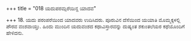 +++
title = "018 ಯದುಪರಮ್ಪರೆಯಿನ್ದ ಯಾದವ"

+++
18. ಯದು ಪರಂಪರೆಯಿಂದ ಯಾದವರು ಉದಿಸಿದರು. ಪೂರುವಿನ ದೆಸೆಯಿಂದ ಯಯಾತಿ ಮೊಮ್ಮಕ್ಕಳಲ್ಲಿ ಪೌರವ ವಂಶವಾಯ್ತು. ಹಿಂದು ಮುಂದಿನ ಯದುವಂಶದ ಕಥಾವಿಸ್ತಾರವನ್ನು ದುಷ್ಯಂತ ಶಕುಂತಲೆಯರ ಕಥೆಯೊಂದಿಗೆ ಹೇಳಿದನು.